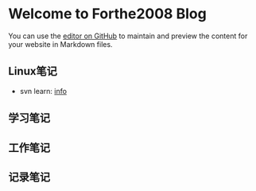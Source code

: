 Welcome to Forthe2008 Blog
=
You can use the [editor on GitHub](https://github.com/forthe2008/forthe2008.github.io/edit/master/README.md) to maintain and preview the content for your website in Markdown files.

## Linux笔记
* svn learn: [info](./linux/svn.md)
## 学习笔记
## 工作笔记
## 记录笔记
